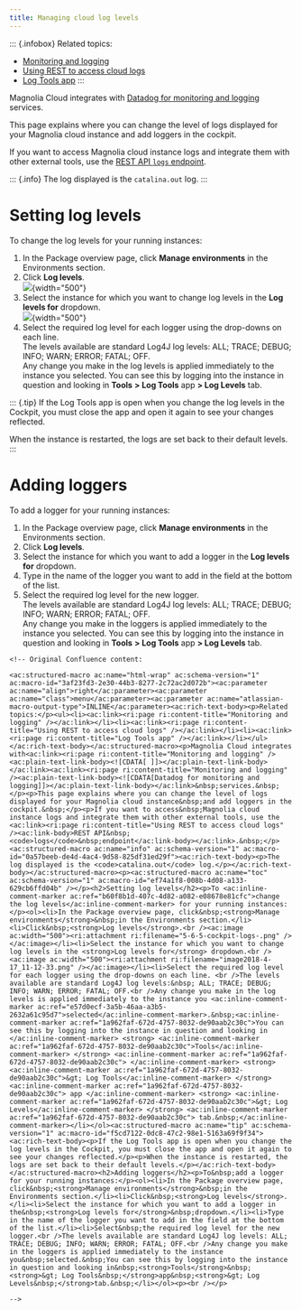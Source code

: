 ```yaml
---
title: Managing cloud log levels
---
```


::: {.infobox}
Related topics:

-   [Monitoring and
    logging](/Magnolia+Cloud/Managing+environments+using+the+Magnolia+cockpit/Monitoring+and+logging)
-   [Using REST to access cloud
    logs](/Magnolia+Cloud/Managing+environments+using+the+Magnolia+cockpit/Monitoring+and+logging/Using+REST+to+access+cloud+logs)
-   [Log Tools app](/Apps/List+of+apps/Log+Tools+app)
:::

Magnolia Cloud integrates with
[](/Magnolia+Cloud/Managing+environments+using+the+Magnolia+cockpit/Monitoring+and+logging)
[Datadog for monitoring and
logging](/Magnolia+Cloud/Managing+environments+using+the+Magnolia+cockpit/Monitoring+and+logging)
services.

This page explains where you can change the level of logs displayed for
your Magnolia cloud instance and add loggers in the cockpit.

If you want to access Magnolia cloud instance logs and integrate them
with other external tools, use the [REST API `logs`
endpoint](/Magnolia+Cloud/Managing+environments+using+the+Magnolia+cockpit/Monitoring+and+logging/Using+REST+to+access+cloud+logs).

::: {.info}
The log displayed is the `catalina.out` log.
:::

[](!toc)

Setting log levels
==================

To change the log levels for your running instances:

1.  In the Package overview page, click **Manage environments** in the
    Environments section.
2.  Click **Log levels**.\
    ![](/assets/cloud/5-6-5-cockpit-logs-.png){width="500"}
3.  Select the instance for which you want to change log levels in the
    **Log levels for** dropdown.\
    ![](/assets/cloud/image2018-4-17_11-12-33.png){width="500"}
4.  Select the required log level for each logger using the drop-downs
    on each line.\
    The levels available are standard Log4J log levels: ALL; TRACE;
    DEBUG; INFO; WARN; ERROR; FATAL; OFF.\
    Any change you make in the log levels is applied immediately to the
    instance you selected. You can see this by logging into the instance
    in question and looking in **Tools** **\> Log Tools** app **\> Log
    Levels** tab.

::: {.tip}
If the Log Tools app is open when you change the log levels in the
Cockpit, you must close the app and open it again to see your changes
reflected.

When the instance is restarted, the logs are set back to their default
levels.
:::

Adding loggers
==============

To add a logger for your running instances:

1.  In the Package overview page, click **Manage environments** in the
    Environments section.
2.  Click **Log levels**.
3.  Select the instance for which you want to add a logger in the **Log
    levels for** dropdown.
4.  Type in the name of the logger you want to add in the field at the
    bottom of the list.
5.  Select the required log level for the new logger.\
    The levels available are standard Log4J log levels: ALL; TRACE;
    DEBUG; INFO; WARN; ERROR; FATAL; OFF.\
    Any change you make in the loggers is applied immediately to the
    instance you selected. You can see this by logging into the instance
    in question and looking in **Tools** **\> Log Tools** app **\> Log
    Levels** tab.

```{=html}
<!-- Original Confluence content:

<ac:structured-macro ac:name="html-wrap" ac:schema-version="1" ac:macro-id="3af23fd3-2e30-44b3-8277-2c72ac2d072b"><ac:parameter ac:name="align">right</ac:parameter><ac:parameter ac:name="class">menu</ac:parameter><ac:parameter ac:name="atlassian-macro-output-type">INLINE</ac:parameter><ac:rich-text-body><p>Related topics:</p><ul><li><ac:link><ri:page ri:content-title="Monitoring and logging" /></ac:link></li><li><ac:link><ri:page ri:content-title="Using REST to access cloud logs" /></ac:link></li><li><ac:link><ri:page ri:content-title="Log Tools app" /></ac:link></li></ul></ac:rich-text-body></ac:structured-macro><p>Magnolia Cloud integrates with<ac:link><ri:page ri:content-title="Monitoring and logging" /><ac:plain-text-link-body><![CDATA[ ]]></ac:plain-text-link-body></ac:link><ac:link><ri:page ri:content-title="Monitoring and logging" /><ac:plain-text-link-body><![CDATA[Datadog for monitoring and logging]]></ac:plain-text-link-body></ac:link>&nbsp;services.&nbsp;</p><p>This page explains where you can change the level of logs displayed for your Magnolia cloud instance&nbsp;and add loggers in the cockpit.&nbsp;</p><p>If you want to access&nbsp;Magnolia cloud instance logs and integrate them with other external tools, use the <ac:link><ri:page ri:content-title="Using REST to access cloud logs" /><ac:link-body>REST API&nbsp;<code>logs</code>&nbsp;endpoint</ac:link-body></ac:link>.&nbsp;</p><ac:structured-macro ac:name="info" ac:schema-version="1" ac:macro-id="0a57beeb-de4d-4ac4-9d58-825df31ed29f"><ac:rich-text-body><p>The log displayed is the <code>catalina.out</code> log.</p></ac:rich-text-body></ac:structured-macro><p><ac:structured-macro ac:name="toc" ac:schema-version="1" ac:macro-id="ef74a1f8-008b-4d08-a133-629cb6ffd04b" /></p><h2>Setting log levels</h2><p>To <ac:inline-comment-marker ac:ref="b60f8b1d-407c-4d82-a082-e08678e81cfc">change the log levels</ac:inline-comment-marker> for your running instances:</p><ol><li>In the Package overview page, click&nbsp;<strong>Manage environments</strong>&nbsp;in the Environments section.</li><li>Click&nbsp;<strong>Log levels</strong>.<br /><ac:image ac:width="500"><ri:attachment ri:filename="5-6-5-cockpit-logs-.png" /></ac:image></li><li>Select the instance for which you want to change log levels in the <strong>Log levels for</strong> dropdown.<br /><ac:image ac:width="500"><ri:attachment ri:filename="image2018-4-17_11-12-33.png" /></ac:image></li><li>Select the required log level for each logger using the drop-downs on each line. <br />The levels available are standard Log4J log levels:&nbsp; ALL; TRACE; DEBUG; INFO; WARN; ERROR; FATAL; OFF.<br />Any change you make in the log levels is applied immediately to the instance you <ac:inline-comment-marker ac:ref="e57d0ecf-3a5b-46aa-a3b5-2632a61c95d7">selected</ac:inline-comment-marker>.&nbsp;<ac:inline-comment-marker ac:ref="1a962faf-672d-4757-8032-de90aab2c30c">You can see this by logging into the instance in question and looking in </ac:inline-comment-marker> <strong> <ac:inline-comment-marker ac:ref="1a962faf-672d-4757-8032-de90aab2c30c">Tools</ac:inline-comment-marker> </strong> <ac:inline-comment-marker ac:ref="1a962faf-672d-4757-8032-de90aab2c30c"> </ac:inline-comment-marker> <strong> <ac:inline-comment-marker ac:ref="1a962faf-672d-4757-8032-de90aab2c30c">&gt; Log Tools</ac:inline-comment-marker> </strong> <ac:inline-comment-marker ac:ref="1a962faf-672d-4757-8032-de90aab2c30c"> app </ac:inline-comment-marker> <strong> <ac:inline-comment-marker ac:ref="1a962faf-672d-4757-8032-de90aab2c30c">&gt; Log Levels</ac:inline-comment-marker> </strong> <ac:inline-comment-marker ac:ref="1a962faf-672d-4757-8032-de90aab2c30c"> tab.&nbsp;</ac:inline-comment-marker></li></ol><ac:structured-macro ac:name="tip" ac:schema-version="1" ac:macro-id="f5cd7122-0dc8-47c2-98e1-5163a69f9f34"><ac:rich-text-body><p>If the Log Tools app is open when you change the log levels in the Cockpit, you must close the app and open it again to see your changes reflected.</p><p>When the instance is restarted, the logs are set back to their default levels.</p></ac:rich-text-body></ac:structured-macro><h2>Adding loggers</h2><p>To&nbsp;add a logger for your running instances:</p><ol><li>In the Package overview page, click&nbsp;<strong>Manage environments</strong>&nbsp;in the Environments section.</li><li>Click&nbsp;<strong>Log levels</strong>.</li><li>Select the instance for which you want to add a logger in the&nbsp;<strong>Log levels for</strong>&nbsp;dropdown.</li><li>Type in the name of the logger you want to add in the field at the bottom of the list.</li><li>Select&nbsp;the required log level for the new logger.<br />The levels available are standard Log4J log levels: ALL; TRACE; DEBUG; INFO; WARN; ERROR; FATAL; OFF.<br />Any change you make in the loggers is applied immediately to the instance you&nbsp;selected.&nbsp;You can see this by logging into the instance in question and looking in&nbsp;<strong>Tools</strong>&nbsp;<strong>&gt; Log Tools&nbsp;</strong>app&nbsp;<strong>&gt; Log Levels&nbsp;</strong>tab.&nbsp;</li></ol><p><br /></p>

-->
```
